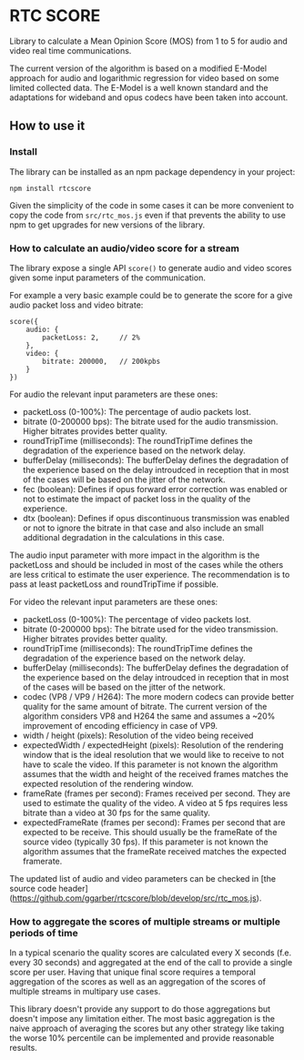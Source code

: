 # RTC SCORE

Library to calculate a Mean Opinion Score (MOS) from 1 to 5 for audio and video real time communications.

The current version of the algorithm is based on a modified E-Model approach for audio and logarithmic regression for video based on some limited collected data.  The E-Model is a well known standard and the adaptations for wideband and opus codecs have been taken into account.

## How to use it

### Install

The library can be installed as an npm package dependency in your project:

```
npm install rtcscore
```

Given the simplicity of the code in some cases it can be more convenient to copy the code from `src/rtc_mos.js` even if that prevents the ability to use npm to get upgrades for new versions of the library.

### How to calculate an audio/video score for a stream

The library expose a single API `score()` to generate audio and video scores given some input parameters of the communication.

For example a very basic example could be to generate the score for a give audio packet loss and video bitrate:

```
score({
    audio: {
        packetLoss: 2,     // 2%
    },
    video: {
        bitrate: 200000,   // 200kpbs
    }
})
```

For audio the relevant input parameters are these ones:
* packetLoss (0-100%): The percentage of audio packets lost.
* bitrate (0-200000 bps): The bitrate used for the audio transmission.  Higher bitrates provides better quality. 
* roundTripTime (milliseconds): The roundTripTime defines the degradation of the experience based on the network delay.
* bufferDelay (milliseconds): The bufferDelay defines the degradation of the experience based on the delay introudced in reception that in most of the cases will be based on the jitter of the network.
* fec (boolean): Defines if opus forward error correction was enabled or not to estimate the impact of packet loss in the quality of the experience.
* dtx (boolean): Defines if opus discontinuous transmission was enabled or not to ignore the bitrate in that case and also include an small additional degradation in the calculations in this case.

The audio input parameter with more impact in the algorithm is the packetLoss and should be included in most of the cases while the others are less critical to estimate the user experience.  The recommendation is to pass at least packetLoss and roundTripTime if possible.

For video the relevant input parameters are these ones:
* packetLoss (0-100%): The percentage of video packets lost.
* bitrate (0-200000 bps): The bitrate used for the video transmission.  Higher bitrates provides better quality. 
* roundTripTime (milliseconds): The roundTripTime defines the degradation of the experience based on the network delay.
* bufferDelay (milliseconds): The bufferDelay defines the degradation of the experience based on the delay introudced in reception that in most of the cases will be based on the jitter of the network.
* codec (VP8 / VP9 / H264): The more modern codecs can provide better quality for the same amount of bitrate.  The current version of the algorithm considers VP8 and H264 the same and assumes a ~20% improvement of encoding efficiency in case of VP9.
* width / height (pixels): Resolution of the video being received
* expectedWidth / expectedHeight (pixels): Resolution of the rendering window that is the ideal resolution that we would like to receive to not have to scale the video.  If this parameter is not known the algorithm assumes that the width and height of the received frames matches the expected resolution of the rendering window.
* frameRate (frames per second): Frames received per second.  They are used to estimate the quality of the video.   A video at 5 fps requires less bitrate than a video at 30 fps for the same quality.
* expectedFrameRate (frames per second): Frames per second that are expected to be receive.  This should usually be the frameRate of the source video (typically 30 fps).  If this parameter is not known the algorithm assumes that the frameRate received matches the expected framerate.

The updated list of audio and video parameters can be checked in [the source code header] (https://github.com/ggarber/rtcscore/blob/develop/src/rtc_mos.js).

### How to aggregate the scores of multiple streams or multiple periods of time

In a typical scenario the quality scores are calculated every X seconds (f.e. every 30 seconds) and aggregated at the end of the call to provide a single score per user.  Having that unique final score requires a temporal aggregation of the scores as well as an aggregation of the scores of multiple streams in multipary use cases.

This library doesn't provide any support to do those aggregations but doesn't impose any limitation either.   The most basic aggregation is the naive approach of averaging the scores but any other strategy like taking the worse 10% percentile can be implemented and provide reasonable results.
